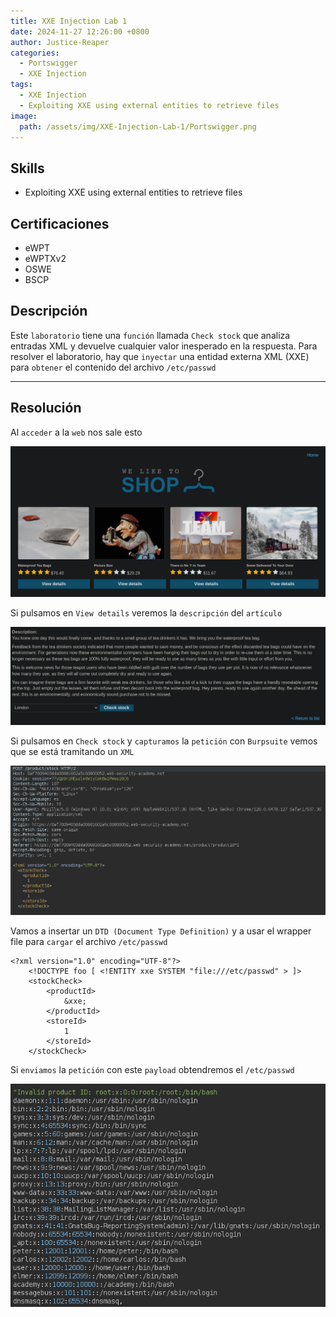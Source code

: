 ```yaml
---
title: XXE Injection Lab 1
date: 2024-11-27 12:26:00 +0800
author: Justice-Reaper
categories:
  - Portswigger
  - XXE Injection
tags:
  - XXE Injection
  - Exploiting XXE using external entities to retrieve files
image:
  path: /assets/img/XXE-Injection-Lab-1/Portswigger.png
---
```


## Skills

- Exploiting XXE using external entities to retrieve files

## Certificaciones

- eWPT
- eWPTXv2
- OSWE
- BSCP
  
## Descripción

Este `laboratorio` tiene una `función` llamada `Check stock` que analiza entradas XML y devuelve cualquier valor inesperado en la respuesta. Para resolver el laboratorio, hay que `inyectar` una entidad externa XML (XXE) para `obtener` el contenido del archivo `/etc/passwd`

---
## Resolución

Al `acceder` a la `web` nos sale esto

![](/assets/img/XXE-Injection-Lab-1/image_1.png)

Si pulsamos en `View details` veremos la `descripción` del `artículo`

![](/assets/img/XXE-Injection-Lab-1/image_2.png)

Si pulsamos en `Check stock` y `capturamos` la `petición` con `Burpsuite` vemos que se está tramitando un `XML`

![](/assets/img/XXE-Injection-Lab-1/image_3.png)

Vamos a insertar un `DTD (Document Type Definition)` y a usar el wrapper file para `cargar` el archivo `/etc/passwd`

```
<?xml version="1.0" encoding="UTF-8"?>
	<!DOCTYPE foo [ <!ENTITY xxe SYSTEM "file:///etc/passwd" > ]>
	<stockCheck>
		<productId>
			&xxe;
		</productId>
		<storeId>
			1
		</storeId>
	</stockCheck>
```

Si `enviamos` la `petición` con este `payload` obtendremos el `/etc/passwd`

![](/assets/img/XXE-Injection-Lab-1/image_4.png)
